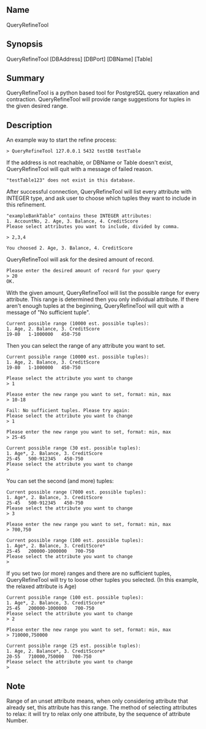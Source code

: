 ## Name
QueryRefineTool

## Synopsis
QueryRefineTool [DBAddress] [DBPort] [DBName] [Table]

## Summary
QueryRefineTool is a python based tool for PostgreSQL query relaxation and contraction.
QueryRefineTool will provide range suggestions for tuples in the given desired range.

## Description
An example way to start the refine process: 
```commandline
> QueryRefineTool 127.0.0.1 5432 testDB testTable
```

If the address is not reachable, or DBName or Table doesn't exist, QueryRefineTool will quit with a message of failed reason.
 
```commandline
"testTable123" does not exist in this database. 
```

After successful connection, 
QueryRefineTool will list every attribute with INTEGER type,
and ask user to choose which tuples they want to include in this refinement.

```commandline
"exampleBankTable" contains these INTEGER attributes:
1. AccountNo, 2. Age, 3. Balance, 4. CreditScore
Please select attributes you want to include, divided by comma. 

> 2,3,4

You choosed 2. Age, 3. Balance, 4. CreditScore
```

QueryRefineTool will ask for the desired amount of record. 

```commandline
Please enter the desired amount of record for your query
> 20
OK.
```

With the given amount, QueryRefineTool will list the possible range for every attribute.
This range is determined then you only individual attribute. 
If there aren't enough tuples at the beginning, QueryRefineTool will quit with a message of "No sufficient tuple".

```commandline
Current possible range (10000 est. possible tuples): 
1. Age, 2. Balance, 3. CreditScore
19-80   1-1000000   450-750
```

Then you can select the range of any attribute you want to set. 

```commandline
Current possible range (10000 est. possible tuples): 
1. Age, 2. Balance, 3. CreditScore
19-80   1-1000000   450-750

Please select the attribute you want to change  
> 1

Please enter the new range you want to set, format: min, max
> 10-18

Fail: No sufficient tuples. Please try again: 
Please select the attribute you want to change  
> 1

Please enter the new range you want to set, format: min, max
> 25-45

Current possible range (30 est. possible tuples): 
1. Age*, 2. Balance, 3. CreditScore
25-45   500-912345   450-750
Please select the attribute you want to change  
> 
```

You can set the second (and more) tuples:

```commandline
Current possible range (7000 est. possible tuples): 
1. Age*, 2. Balance, 3. CreditScore
25-45   500-912345   450-750
Please select the attribute you want to change   
> 3

Please enter the new range you want to set, format: min, max
> 700,750

Current possible range (100 est. possible tuples): 
1. Age*, 2. Balance, 3. CreditScore*
25-45   200000-1000000   700-750
Please select the attribute you want to change  
> 
```

If you set two (or more) ranges and there are no sufficient tuples, QueryRefineTool will try to loose other tuples you selected.
(In this example, the relaxed attribute is Age)
```commandline
Current possible range (100 est. possible tuples): 
1. Age*, 2. Balance, 3. CreditScore*
25-45   200000-1000000   700-750
Please select the attribute you want to change  
> 2

Please enter the new range you want to set, format: min, max
> 710000,750000

Current possible range (25 est. possible tuples): 
1. Age, 2. Balance*, 3. CreditScore*
20-55   710000,750000   700-750
Please select the attribute you want to change  
> 
```

## Note

Range of an unset attribute means, when only considering attribute that already set, this attribute has this range.
The method of selecting attributes to relax: it will try to relax only one attribute, by the sequence of attribute Number.
